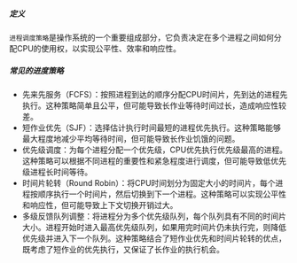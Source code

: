 ##### 定义

`进程调度策略`是操作系统的一个重要组成部分，它负责决定在多个进程之间如何分配CPU的使用权，以实现公平性、效率和响应性。

##### 常见的进度策略

- 先来先服务（FCFS）：按照进程到达的顺序分配CPU时间片，先到达的进程先执行。这种策略简单且公平，但可能导致长作业等待时间过长，造成响应性较差。
- 短作业优先（SJF）：选择估计执行时间最短的进程优先执行。这种策略能够最大程度地减少平均等待时间，但可能导致长作业饥饿的问题。
- 优先级调度：为每个进程分配一个优先级，CPU优先执行优先级最高的进程。这种策略可以根据不同进程的重要性和紧急程度进行调度，但可能导致低优先级进程长时间等待。
- 时间片轮转（Round Robin）：将CPU时间划分为固定大小的时间片，每个进程按顺序执行一个时间片，然后切换到下一个进程。这种策略可以实现公平性和响应性，但可能导致上下文切换开销过大。
- 多级反馈队列调整：将进程分为多个优先级队列，每个队列具有不同的时间片大小。进程开始时进入最高优先级队列，如果用完时间片仍未执行完，则降低优先级并进入下一个队列。这种策略结合了短作业优先和时间片轮转的优点，既考虑了短作业的优先执行，又保证了长作业的执行机会。